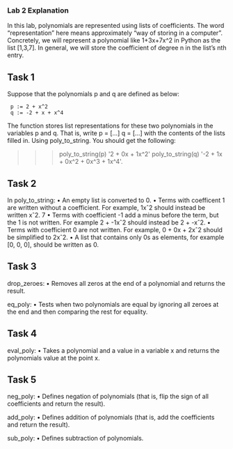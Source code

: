 ### Lab 2 Explanation ###

In this lab, polynomials are represented using lists of coefficients. The word “representation” here
means approximately “way of storing in a computer”. Concretely, we will represent a polynomial like
1+3x+7x^2 in Python as the list [1,3,7]. In general, we will store the coefficient of degree n in the list’s
nth entry.


## Task 1 ##
Suppose that the polynomials p and q are defined as below:


     p := 2 + x^2
     q := -2 + x + x^4

The function stores list representations for these two polynomials in the variables p and q. That
is, write
p = [...]
q = [...]
with the contents of the lists filled in. Using poly_to_string. You should get the following:
>>> poly_to_string(p)
'2 + 0x + 1x^2'
>>> poly_to_string(q)
'-2 + 1x + 0x^2 + 0x^3 + 1x^4'.


## Task 2 ##
In poly_to_string:
• An empty list is converted to 0.
• Terms with coefficent 1 are written without a coefficient. For example, 1xˆ2 should instead be
written xˆ2.
7
• Terms with coefficient -1 add a minus before the term, but the 1 is not written. For example 2 +
-1xˆ2 should instead be 2 + -xˆ2.
• Terms with coefficient 0 are not written. For example, 0 + 0x + 2xˆ2 should be simplified to
2xˆ2.
• A list that contains only 0s as elements, for example [0, 0, 0], should be written as 0.


## Task 3 ##

drop_zeroes:
• Removes all zeros at the end of a polynomial and returns the result.

eq_poly:
• Tests when two polynomials are equal by ignoring all zeroes at the end and then
comparing the rest for equality.


## Task 4 ##

eval_poly:
• Takes a polynomial and a value in a variable x and returns the polynomials value at the point x.


## Task 5 ##
neg_poly:
• Defines negation of polynomials (that is, flip the sign of all coefficients and return the result).

add_poly:
• Defines addition of polynomials (that is, add the coefficients and return the result).

sub_poly:
• Defines subtraction of polynomials.